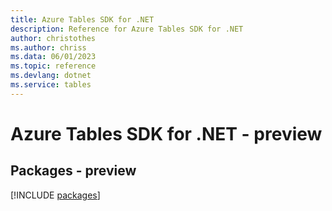 ```yaml
---
title: Azure Tables SDK for .NET
description: Reference for Azure Tables SDK for .NET
author: christothes
ms.author: chriss
ms.data: 06/01/2023
ms.topic: reference
ms.devlang: dotnet
ms.service: tables
---
```

# Azure Tables SDK for .NET - preview
## Packages - preview
[!INCLUDE [packages](tables-index.md)]